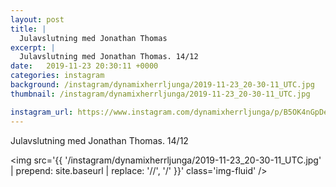 ```yaml
---
layout: post
title: |
  Julavslutning med Jonathan Thomas
excerpt: |
  Julavslutning med Jonathan Thomas. 14/12
date:   2019-11-23 20:30:11 +0000
categories: instagram
background: /instagram/dynamixherrljunga/2019-11-23_20-30-11_UTC.jpg
thumbnail: /instagram/dynamixherrljunga/2019-11-23_20-30-11_UTC.jpg

instagram_url: https://www.instagram.com/dynamixherrljunga/p/B5OK4nGpDe-
---
```

Julavslutning med Jonathan Thomas. 14/12



<img src='{{ '/instagram/dynamixherrljunga/2019-11-23_20-30-11_UTC.jpg' | prepend: site.baseurl | replace: '//', '/' }}' class='img-fluid' />
